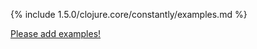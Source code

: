 {% include 1.5.0/clojure.core/constantly/examples.md %}

[Please add examples!](https://github.com/arrdem/grimoire/edit/master/_includes/1.6.0/clojure.core/constantly/examples.md)
